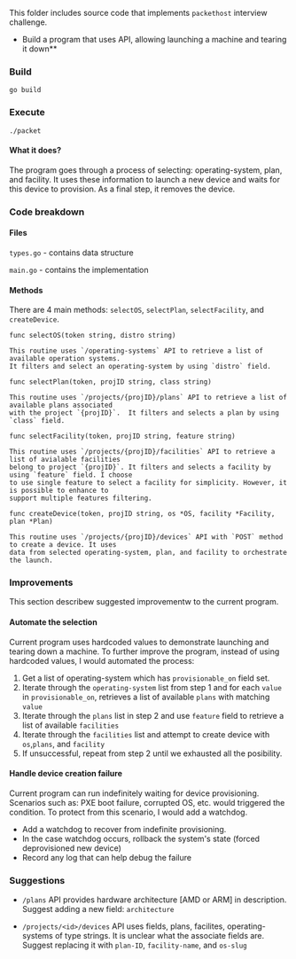 
This folder includes source code that implements `packethost` interview challenge.
* Build a program that uses API, allowing launching a machine and tearing it down**

### Build

`go build`

### Execute

`./packet`

#### What it does?

The program goes through a process of selecting: operating-system, plan, and facility. It uses these
information to launch a new device and waits for this device to provision. As a final step, it removes
the device.

### Code breakdown

#### Files

`types.go` - contains data structure

`main.go` - contains the implementation


#### Methods

There are 4 main methods: `selectOS`, `selectPlan`, `selectFacility`, and `createDevice`.

`func selectOS(token string, distro string)`

    This routine uses `/operating-systems` API to retrieve a list of available operation systems. 
    It filters and select an operating-system by using `distro` field.
    
 `func selectPlan(token, projID string, class string)`
 
    This routine uses `/projects/{projID}/plans` API to retrieve a list of available plans associated 
    with the project `{projID}`.  It filters and selects a plan by using `class` field.
    
 `func selectFacility(token, projID string, feature string)`
 
    This routine uses `/projects/{projID}/facilities` API to retrieve a list of avialable facilities
    belong to project `{projID}`. It filters and selects a facility by using `feature` field. I choose
    to use single feature to select a facility for simplicity. However, it is possible to enhance to
    support multiple features filtering.
    
 `func createDevice(token, projID string, os *OS, facility *Facility, plan *Plan)`
 
    This routine uses `/projects/{projID}/devices` API with `POST` method to create a device. It uses
    data from selected operating-system, plan, and facility to orchestrate the launch.
    
### Improvements

This section describew suggested improvementw to the current program.

#### Automate the selection

Current program uses hardcoded values to demonstrate launching and tearing down a machine. To further improve
the program, instead of using hardcoded values, I would automated the process:

1. Get a list of operating-system which has `provisionable_on` field set.
2. Iterate through the `operating-system` list from step 1 and for each `value` in `provisionable_on`, retrieves a
list of available `plans` with matching `value`
3. Iterate through the `plans` list in step 2 and use `feature` field to retrieve a list of available `facilities`
4. Iterate through the `facilities` list and attempt to create device with `os`,`plans`, and `facility`
5. If unsuccessful, repeat from step 2 until we exhausted all the posibility.

#### Handle device creation failure

Current program can run indefinitely waiting for device provisioning. Scenarios such as: PXE boot failure,
corrupted OS, etc. would triggered the condition. To protect from this scenario, I would add a watchdog.

* Add a watchdog to recover from indefinite provisioning.
* In the case watchdog occurs, rollback the system's state (forced deprovisioned new device)
* Record any log that can help debug the failure

### Suggestions

* `/plans` API provides hardware architecture [AMD or ARM]  in description.
  Suggest adding a new field: `architecture`
  
* `/projects/<id>/devices` API uses fields, plans, facilites, operating-systems of type strings.
  It is unclear what the associate fields are.
  Suggest replacing it with `plan-ID`, `facility-name`, and `os-slug`
